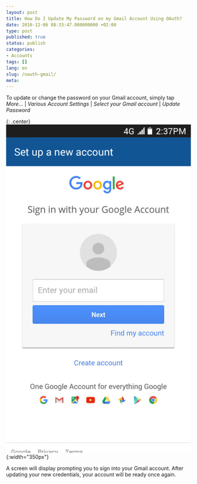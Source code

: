```yaml
---
layout: post
title: How Do I Update My Password on my Gmail Account Using OAuth?
date: 2016-12-06 08:33:47.000000000 +02:00
type: post
published: true
status: publish
categories:
- Accounts
tags: []
lang: en
slug: /oauth-gmail/
meta:
---
```


To update or change the password on your Gmail account, simply tap *More...* \| *Various Account Settings* \| *Select your Gmail account* \| *Update Password*

{: .center}
![BlueMail Gmail](/assets/BlueMail_Gmail_Screen_1_1-576x1024.jpg){:width="350px"}

A screen will display prompting you to sign into your Gmail account. After updating your new credentials, your account will be ready once again.